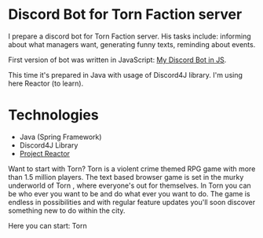 # Discord Bot for Torn Faction server

I prepare a discord bot for Torn Faction server. His tasks include: informing about what managers want, generating funny texts, reminding about events.

First version of bot was written in JavaScript: [My Discord Bot in JS](https://github.com/mrcwojcik/discordBot).

This time it's prepared in Java with usage of Discord4J library. I'm using here Reactor (to learn).

# Technologies

* Java (Spring Framework)
* Discord4J Library
* [Project Reactor](https://projectreactor.io/)

Want to start with Torn?
Torn is a violent crime themed RPG game with more than 1.5 million players. The text based browser game is set in the murky underworld of Torn , where everyone's out for themselves. In Torn you can be who ever you want to be and do what ever you want to do. The game is endless in possibilities and with regular feature updates you'll soon discover something new to do within the city.

Here you can start: Torn